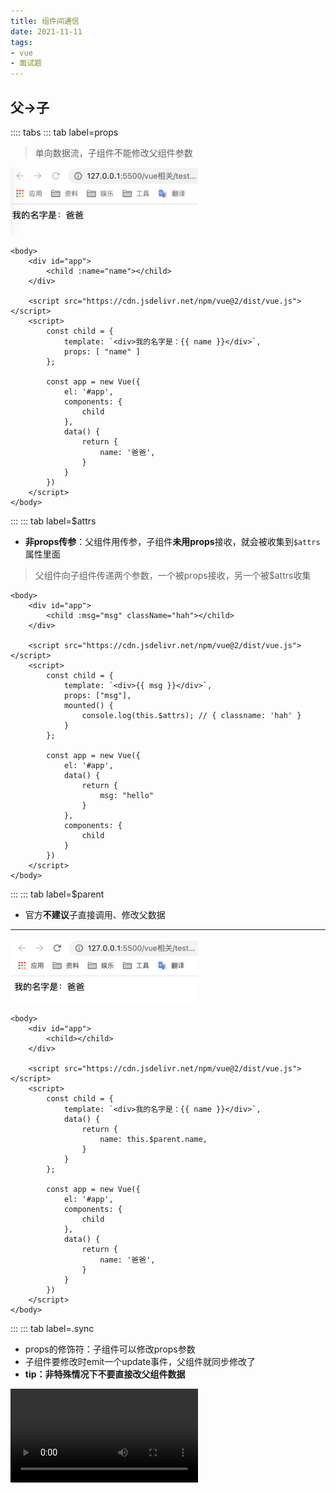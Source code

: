 ```yaml
---
title: 组件间通信
date: 2021-11-11
tags:
- vue
- 面试题
---
```

## 父->子
:::: tabs
::: tab label=props
>单向数据流，子组件不能修改父组件参数

<img src="./assets/props1.png" style="width:300px;">

```html{3,9-10,20}
<body>
    <div id="app">
        <child :name="name"></child>
    </div>

    <script src="https://cdn.jsdelivr.net/npm/vue@2/dist/vue.js"></script>
    <script>
        const child = {
            template: `<div>我的名字是：{{ name }}</div>`,
            props: [ "name" ]
        };

        const app = new Vue({
            el: '#app',
            components: {
                child
            },
            data() {
                return {
                    name: '爸爸',
                }
            }
        })
    </script>
</body>
```
:::
::: tab label=$attrs
* **非props传参**：父组件用传参，子组件**未用props**接收，就会被收集到`$attrs`属性里面
>父组件向子组件传递两个参数，一个被props接收，另一个被$attrs收集
```html{3,10,12}
<body>
    <div id="app">
        <child :msg="msg" className="hah"></child>
    </div>

    <script src="https://cdn.jsdelivr.net/npm/vue@2/dist/vue.js"></script>
    <script>
        const child = {
            template: `<div>{{ msg }}</div>`,
            props: ["msg"],
            mounted() {
                console.log(this.$attrs); // { classname: 'hah' }
            }
        };

        const app = new Vue({
            el: '#app',
            data() {
                return {
                    msg: "hello"
                }
            },
            components: {
                child
            }
        })
    </script>
</body>
```
:::
::: tab label=$parent
* 官方**不建议**子直接调用、修改父数据
---
<img src="./assets/props2.png" style="width:300px;">

```html{12,24}
<body>
    <div id="app">
        <child></child>
    </div>

    <script src="https://cdn.jsdelivr.net/npm/vue@2/dist/vue.js"></script>
    <script>
        const child = {
            template: `<div>我的名字是：{{ name }}</div>`,
            data() {
                return {
                    name: this.$parent.name,
                }
            }
        };

        const app = new Vue({
            el: '#app',
            components: {
                child
            },
            data() {
                return {
                    name: '爸爸',
                }
            }
        })
    </script>
</body>
```
:::
::: tab label=.sync
* props的修饰符：子组件可以修改props参数
* 子组件要修改时emit一个update事件，父组件就同步修改了
* **tip：非特殊情况下不要直接改父组件数据**

<video src="./assets/props5.mp4" style="width:300px;" controls />

```html{4,15,19-28}
<body>
    <div id="app">
        父组件内：{{name}}
        <child :name.sync="name"></child>
    </div>

    <script src="https://cdn.jsdelivr.net/npm/vue@2/dist/vue.js"></script>
    <script>
        const child = {
            template: `
            <div>
                子组件内：{{ myName }}
            </div>
            `,
            props: [ 'name' ],
            mounted() {
                setTimeout(() => this.myName = '儿子', 2000)
            },
            computed: {
                myName: {
                    get() {
                        return this.name;
                    },
                    set(newVal) {
                        this.$emit('update:name', newVal);
                    }
                }
            }
        };

        const app = new Vue({
            el: '#app',
            components: {
                child
            },
            data() {
                return {
                    name: '爸爸'
                }
            }
        })
    </script>
</body>
```
:::
::: tab label=v-model
* v-model子组件拿的props一定是`value`
* 发射的事件名默认是`input`，可以通过【model:{event: 'eName'}】来修改

<video src="./assets/props6.mp4" style="width:300px;" controls />

```html{4,15-16,26}
<body>
    <div id="app">
        父组件内：{{name}}
        <child v-model="name"></child>
    </div>

    <script src="https://cdn.jsdelivr.net/npm/vue@2/dist/vue.js"></script>
    <script>
        const child = {
            template: `
            <div>
                子组件内：{{ myName }}
            </div>
            `,
            props: [ 'value' ],
            model: { event: 'inputVal' },
            mounted() {
                setTimeout(() => this.myName = '儿子', 2000)
            },
            computed: {
                myName: {
                    get() {
                        return this.value;
                    },
                    set(newVal) {
                        this.$emit('inputVal', newVal);
                    }
                }
            }
        };

        const app = new Vue({
            el: '#app',
            components: {
                child
            },
            data() {
                return {
                    name: '爸爸'
                }
            }
        })
    </script>
</body>
```
:::
::::
## 子->父
:::: tabs
::: tab label=$emit
<video src="./assets/props3.mp4" style="width:400px;" controls />

```html{3-4,22,38-40}
<body>
    <div id="app">
        父组件内的name:{{name}}
        <child @btn-clk="change"></child>
    </div>

    <script src="https://cdn.jsdelivr.net/npm/vue@2/dist/vue.js"></script>
    <script>
        const child = {
            template: `
            <div>
                <button @click='clk'>按钮</button>
            </div>
            `,
            data() {
                return {
                    name: '儿子',
                }
            },
            methods: {
                clk() {
                    this.$emit('btn-clk', this.name);
                }
            }
        };

        const app = new Vue({
            el: '#app',
            components: {
                child
            },
            data() {
                return {
                    name: '爸爸',
                }
            },
            methods: {
                change(newName) {
                    this.name = newName;
                }
            }
        })
    </script>
</body>
```
:::
::: tab label=$refs
* 通过ref收集子组件实例，**通过实例获取子组件上的属性或调用方法**
* $refs 只会在**组件渲染完成之后生效**，并且它们不是响应式的。这仅作为一个用于直接操作子组件的“逃生舱”——你**应该避免在模板或计算属性中访问 $refs**。
---
<img src="./assets/props4.png" style="width:300px;">

```html{26-28}
<body>
    <div id="app">
        <child ref="child"></child>
    </div>

    <script src="https://cdn.jsdelivr.net/npm/vue@2/dist/vue.js"></script>
    <script>
        const child = {
            template: `
            <div>
                子组件name:{{name}}
            </div>
            `,
            data() {
                return {
                    name: '儿子',
                }
            }
        };

        const app = new Vue({
            el: '#app',
            components: {
                child
            },
            mounted() {
                console.log('父组件mounted:', this.$refs.child.name)
            }
        })
    </script>
</body>
```
:::
::: tab label=$children
* 可以拿到所有子组件的数组
* 一般不这么用，一般都是【$refs】拿。除非某个父组件的子组件都是同一个子组件的复用，这个方法比较适合

<video src="./assets/props9.mp4" style="width:300px;" controls />

```html{21-23,38}
<body>
    <div id="app">
        父组件内：{{name}}
        <child></child>
    </div>

    <script src="https://cdn.jsdelivr.net/npm/vue@2/dist/vue.js"></script>
    <script>
        const child = {
            template: `
            <div>
                子组件：{{ name }}
            </div>
            `,
            data() {
                return {
                    name: '儿子',
                }
            },
            methods: {
                changeName() {
                    this.name = "张三"
                }
            }
        };

        const app = new Vue({
            el: '#app',
            components: {
                child
            },
            data() {
                return {
                    name: '爸爸'
                }
            },
            mounted() {
                setTimeout(() => this.$children[0].changeName(), 2000)
            }
        })
    </script>
</body>
```
:::
::: tab label=作用域slot
* 父组件使用子组件slot的时候，可以使用作用域slot，子组件可以传递

<img src="./assets/props15.png" style="width:300px;">

```html{3-5,13}
<body>
    <div id="app">
        <child v-slot="data">
            {{data.money}} 元
        </child>
    </div>

    <script src="https://cdn.jsdelivr.net/npm/vue@2/dist/vue.js"></script>
    <script>
        const child = {
            template: `
            <div>
                <slot :money="money"/>
            </div>
            `,
            data() {
                return {
                    money: 1000
                }
            }
        };

        const app = new Vue({
            el: '#app',
            components: {
                child
            }
        })
    </script>
</body>
```
:::
::::
## 跨级共享
:::: tabs
::: tab label=$root
* 获取根组件，无论多少级都可以获取

<video src="./assets/props11.mp4" style="width:300px;" controls />

```html{17,33-35}
<body>
    <div id="app">
        根组件内：{{name}}
        <child></child>
    </div>

    <script src="https://cdn.jsdelivr.net/npm/vue@2/dist/vue.js"></script>
    <script>
        const child = {
            template: `
            <div>
                <button @click="change">子组件按钮</button>
            </div>
            `,
            methods: {
                change() {
                    this.$root.changeName("张三")
                }
            }
        };

        const app = new Vue({
            el: '#app',
            components: {
                child
            },
            data() {
                return {
                    name: '爸爸'
                }
            },
            methods: {
                changeName(newName) {
                    this.name = newName;
                }
            }
        })
    </script>
</body>
```
:::
::: tab label=$attrs
* 跨级传参，子组件对下级【v-bind="$attrs"】
* **子组件内不能对数据有任何处理，也不能用props接收**，要使用可以用`$attrs`来获取值。
* 如果子组件要接受props的话，传给孙组件的时候可以用【v-bind="$props"】替代

<img src="./assets/props7.png" style="width:300px;">

```html{4,12,20-21}
<body>
    <div id="app">
        父组件内：{{name}}
        <child :name="name"></child>
    </div>

    <script src="https://cdn.jsdelivr.net/npm/vue@2/dist/vue.js"></script>
    <script>
        const grandchild = {
            template: `
            <div>
                孙组件内：{{ $attrs.name }}
            </div>
            `, 
        };

        const child = {
            template: `
            <div>
                子组件内：{{ $attrs.name }}
                <grandchild v-bind="$attrs" />
            </div>
            `,
            components: {
                grandchild
            }
        };

        const app = new Vue({
            el: '#app',
            components: {
                child
            },
            data() {
                return {
                    name: '爸爸'
                }
            }
        })
    </script>
</body>
```
:::
::: tab label=$listeners
* 父组件对子组件的所有事件监听器
* 可以直接把父组件的所有监听器传给孙组件【v-on="$listeners"】

<video src="./assets/props8.mp4" style="width:300px" controls />

```html{4,12,17,25}
<body>
    <div id="app">
        父组件内：{{name}}
        <child @change-name="change"></child>
    </div>

    <script src="https://cdn.jsdelivr.net/npm/vue@2/dist/vue.js"></script>
    <script>
        const grandchild = {
            template: `
            <div>
                <button @click="btnClk">孙组件按钮</button>
            </div>
            `,
            methods: {
                btnClk() {
                    this.$emit('change-name', '张三')
                }
            }
        };

        const child = {
            template: `
            <div>
                <grandchild v-on="$listeners" />
            </div>
            `,
            components: {
                grandchild
            },
        };

        const app = new Vue({
            el: '#app',
            components: {
                child
            },
            data() {
                return {
                    name: '爸爸'
                }
            },
            methods: {
                change(newVal) {
                    this.name = newVal;
                }
            }
        })
    </script>
</body>
```
* 也可以只传某一个
```html
<grandchild @change-name="$listeners['change-name']" />
```
:::
::: tab label=provide
* 提供给后代组件公用的数据或方法。**不是响应式的，所以尽量传递常量或者方法**
* 后代需要使用的位置用inject来注入方法。
* 注：【provide:{}】不能拿到this，可以传递函数或常量，【provide()】可以拿到this

<video src="./assets/props12.mp4" style="width:300px;" controls />

```html{13,16,29-34}
<body>
    <div id="app">
        根组件内：{{name}}
        <child></child>
    </div>

    <script src="https://cdn.jsdelivr.net/npm/vue@2/dist/vue.js"></script>
    <script>
        const child = {
            template: `
            <div>
                子组件内：{{ name }}
                <button @click="changeName('张三')">子组件按钮</button>
            </div>
            `,
            inject: [ 'changeName', 'name' ]
        };

        const app = new Vue({
            el: '#app',
            components: {
                child
            },
            data() {
                return {
                    name: '爸爸'
                }
            },
            provide() {
                return {
                    changeName: this.changeName,
                    name: this.name
                }
            },
            methods: {
                changeName(newName) {
                    this.name = newName;
                }
            }
        })
    </script>
</body>
```
:::
::: tab label=$bus
* 通过原型链上共享一个VUE实例来共享事件监听
* 三种定义方式
```js
// Bus.js
import Vue from "vue"
export default new Vue()

// 方法二 直接挂载到全局
// main.js
import Vue from "vue"
Vue.prototype.$bus = new Vue()

// 方法三 注入到 Vue 根对象上
// main.js
import Vue from "vue"
new Vue({
    el:"#app",
    data:{
        $bus: new Vue()
    }
})
```
* 例：

<video src="./assets/props13.mp4" style="width:300px;" controls />

```html{9,18-20,35-37,39-41}
<body>
    <div id="app">
        根组件内：{{ count }}
        <child></child>
    </div>

    <script src="https://cdn.jsdelivr.net/npm/vue@2/dist/vue.js"></script>
    <script>
        Vue.prototype.$bus = new Vue();

        const child = {
            template: `
            <div>
                <button @click="btnClk">子组件按钮</button>
            </div>
            `,
            methods: {
                btnClk() {
                    this.$bus.$emit('addCount');
                }
            }
        };

        const app = new Vue({
            el: '#app',
            components: {
                child
            },
            data() {
                return {
                    count: 0,
                }
            },
            mounted() {
                this.$bus.$on('addCount', () => {
                    this.count++;
                })
            },
            destroyed() {
                this.$bus.$off('addCount');
            },
        })
    </script>
</body>
```
:::
::::
## VueX
::: tip
* [VueX官网](https://vuex.vuejs.org/zh/#%E4%BB%80%E4%B9%88%E6%98%AF-%E7%8A%B6%E6%80%81%E7%AE%A1%E7%90%86%E6%A8%A1%E5%BC%8F)
* 状态管理模式。它采用集中式存储管理应用的所有组件的状态，并以相应的规则保证状态以一种可预测的方式发生变化。
* 配合vue-devtools，可以生成状态快照，方便调试
:::
:::: tabs
::: tab label=概念
<img src="./assets/vuex.png" style="width:500px;">

* 通过store.state获取数据
* dispatch调用actions
* commit调用mutations
* mutations触发数据源state改变能够被devtools记录前后的数据快照，从而方便调试
>常被管理的状态：用户名、头像、地理位置等信息，商品收藏、购物车等信息。
:::
::: tab label=起步
<video src="./assets/vuex.mp4" style="width:300px;" controls />

```html{9,11-20,24}
<body>
    <div id="app">
        {{$store.state.count}}
    </div>

    <script src="https://cdn.jsdelivr.net/npm/vue@2/dist/vue.js"></script>
    <script src="https://unpkg.com/vuex@3.6.2/dist/vuex.js"></script>
    <script>
        Vue.use(Vuex);

        const store = new Vuex.Store({
            state: {
                count: 0
            },
            mutations: {
                increment (state) {
                    state.count++;
                }
            }
        });

        const app = new Vue({
            el: '#app',
            store,
            mounted() {
                setInterval(() => this.$store.commit('increment'), 1000);
            }
        })
    </script>
</body>
```
:::
::: tab label=state
* 状态源，每个应用只应该包含一个状态源。定义：
```js{2-4}
const store = new Vuex.Store({
    state: {
        count: 0
    },
    mutations: {
        increment (state) {
            state.count++;
        }
    }
});
```
* 组件内调用：
```js
computed: {
    count() {
        return this.$store.state.count;
    }
}
```
>mapState：提供更简单的获取方式：
```html{10,21,36-38}
<body>
    <div id="app">
        {{count}}
    </div>

    <script src="https://cdn.jsdelivr.net/npm/vue@2/dist/vue.js"></script>
    <script src="https://unpkg.com/vuex@3.6.2/dist/vuex.js"></script>
    <script>
        Vue.use(Vuex);
        const { mapState } = Vuex;

        const store = new Vuex.Store({
            state: {
                count: 0
            },
            mutations: {
                increment (state) {
                    state.count++;
                }
            },
            computed: mapState(['count']),

            // 写法二：
            // computed: mapState({
            //     count: state => state.count,
            //     countAlias: 'count',
            //     countPlusLocalState (state) {
            //         return state.count + this.localCount
            //     }
            // })
        });

        const app = new Vue({
            el: '#app',
            store,
            computed: {
                ...mapState([ 'count' ]),
            }
        })
    </script>
</body>
```
:::
::: tab label=getters
* 作用：类似组件内的computed，能将store内的值进行计算制作出新的变量名，并且能够随着依赖变量的改变而改变
* 入参：`state`

<video src="./assets/vuex4.mp4" style="width:300px;" controls />

```html
<body>
    <div id="app">
        {{ dollar }}
    </div>

    <script src="https://cdn.jsdelivr.net/npm/vue@2/dist/vue.js"></script>
    <script src="https://unpkg.com/vuex@3.6.2/dist/vuex.js"></script>
    <script>
        Vue.use(Vuex);

        const store = new Vuex.Store({
            state: {
                money: 10
            },
            mutations: {
                increment (state) {
                    state.money++;
                }
            },
            getters: {
                dollar(state) {
                    return '$' + (state.money * 7.2).toFixed(2);
                }
            }
        });

        const app = new Vue({
            el: '#app',
            store,
            mounted() {
                setInterval(() => this.$store.commit('increment'), 1000);
            },
            computed: {
                dollar() {
                    return this.$store.getters.dollar;
                }
            }
        })
    </script>
</body>
```
>getters也有类似的`mapGetters`辅助函数
:::
::: tab label=mutations
* 更改vuex数据源的唯一方法是`commit`触发`mutations`
* 只能进行**同步修改**，异步需要借助`actions`
* mutations:
    * 入参：state, payload
    * payload：提交的`载荷`数据
    * 名字是唯一，一般使用一个`mutations-types.js`文件保存所有的mutations名，以便统一。
```js
// mutations-types.js
export const ADD_COUNT = 'addCount';
```
```js
mutations: {
    [ADD_COUNT](state, payload) {
        const { num } = payload;
        state.count += num;
    }
}
```
* commit：
    * 组件内触发mutations的方式。
    * 入参：{type, payload} | type, payload
```js
this.$store.commit([ADD_COUNT], {
    num: 10
})
```
* 也支持`mapMutations`简写
```js
// 导出，组件内在 methods 混入
methods: {
    ...mapMutations([
      'increment', // 将 `this.increment()` 映射为 `this.$store.commit('increment')`
    ]),

    ...mapMutations({
      add: 'increment' // 将 `this.add()` 映射为 `this.$store.commit('increment')`
    })
}
```
:::
::: tab label=actions
* action内支持异步操作，然后再commit让mutation去修改数据源状态。
* 组件内用dispatch去触发actions
* 入参：
    * context。可以拿到commit方法和state、getters。
    * payload。dispatch的载荷。
>不直接传store的原因是：store可以设置modules模块划分，但是这里的数据一般都是只要管自己的模块的state，不应该直接拿到全部的store。要拿全局的对象可以用{ rootState }
```js
actions: {
    increment ({ commit }) {
        commit('increment');
    }
}
```
* 处理异步：
```js
actions: {
    increment ({ commit }) {
        return new Promise(resolve => {
            fetch('xxx')
            .then(res => res.json())
            .then(res => resolve(res));
        }).then(res => commit('increment'));
    }
}
```
* 异步调用：
```js
this.$store.dispatch('increment').then(...)
```
:::
::: tab label=module
* 将store内的状态和对应管理的mutations、actions、getters切割到不同的模块，方便管理
```js
const moduleA = {
  state: () => ({ ... }),
  mutations: { ... },
  actions: { ... },
  getters: { ... }
}

const moduleB = {
  state: () => ({ ... }),
  mutations: { ... },
  actions: { ... }
}

const store = new Vuex.Store({
  modules: {
    a: moduleA,
    b: moduleB
  }
})

store.state.a // -> moduleA 的状态
store.state.b // -> moduleB 的状态
```
:::
::: tab label=v-model
* 如果需要用到双向绑定的位置
```html
<input v-model="message">
```
```js
computed: {
    message: {
        get () {
            return this.$store.state.message;
        },
        set (value) {
            this.$store.commit('updateMessage', value);
        }
    }
}
```
:::
::::